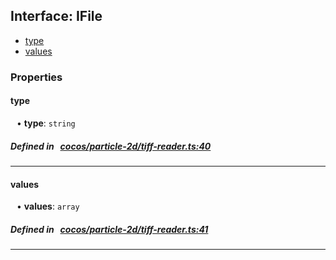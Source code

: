 ## Interface: IFile

- [type](#type)
- [values](#values)

### Properties

#### type

<div style="margin-left: 10px;">


• **type**: ``string``

</div>

##### Defined in &nbsp;   [cocos/particle-2d/tiff-reader.ts:40](https://github.com/cocos-creator/engine/blob/c7bf6b8a9/cocos/particle-2d/tiff-reader.ts#L40)&nbsp;
___
#### values

<div style="margin-left: 10px;">


• **values**: ``array``

</div>

##### Defined in &nbsp;   [cocos/particle-2d/tiff-reader.ts:41](https://github.com/cocos-creator/engine/blob/c7bf6b8a9/cocos/particle-2d/tiff-reader.ts#L41)&nbsp;
___
